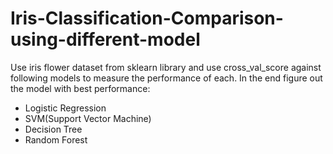 # Iris-Classification-Comparison-using-different-model
Use iris flower dataset from sklearn library and use cross_val_score against following models to measure the performance of each. In the end figure out the model with best performance:
- Logistic Regression
- SVM(Support Vector Machine)
- Decision Tree
- Random Forest
